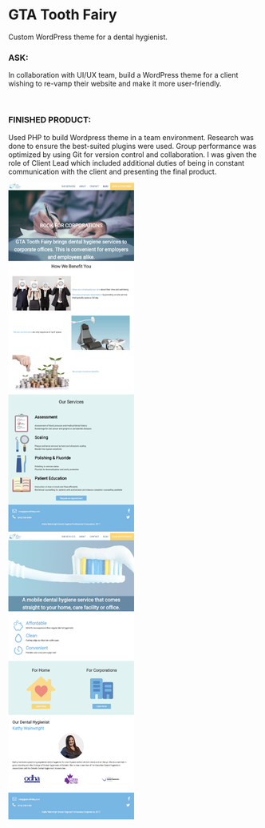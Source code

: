 # GTA Tooth Fairy

Custom WordPress theme for a dental hygienist.

<h3>ASK:</h3> 
<p>In collaboration with UI/UX team, build a WordPress theme for a client wishing to re-vamp their website and make it more user-friendly.</p>
<br>
<h3>FINISHED PRODUCT:</h3> <p> Used PHP to build Wordpress theme in a team environment. Research was done to ensure the best-suited plugins were used. Group performance was optimized by using Git for version control and collaboration. I was given the role of Client Lead which included additional duties of being in constant communication with the client and presenting the final product.</p>

<img  src="./wp-content/screenshots/toothfairy_corporate.png">
<img  src="./wp-content/screenshots/toothfairy_home.png">

<style>
img {
    width: 50%;
}
</style>
